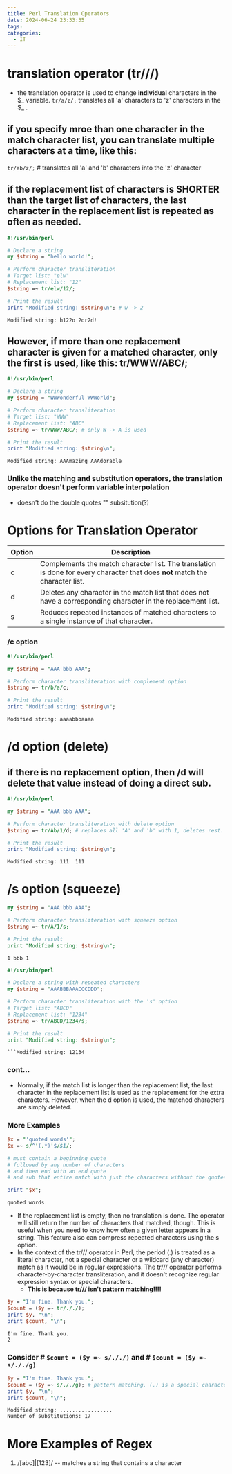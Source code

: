 ```yaml
---
title: Perl Translation Operators
date: 2024-06-24 23:33:35
tags: 
categories:
  - IT
---
```

# translation operator (tr///)
- the translation operator is used to change **individual** characters in the $_ variable.
`tr/a/z/;` translates all 'a' characters to 'z' characters in the $_ .

## **if you specify mroe than one character in the match character list, you can translate multiple characters at a time, like this:** 

`tr/ab/z/;` # translates all 'a' and 'b' characters into the 'z' character

## **if the replacement list of characters is SHORTER than the target list of characters**, the last character in the replacement list is repeated as often as needed. 

```Perl
#!/usr/bin/perl

# Declare a string
my $string = "hello world!";

# Perform character transliteration
# Target list: "elw"
# Replacement list: "12"
$string =~ tr/elw/12/;

# Print the result
print "Modified string: $string\n"; # w -> 2 

```
```OUTPUT
Modified string: h122o 2or2d!
```

## However, if more than one replacement character is given for a matched character, only the first is used, like this: tr/WWW/ABC/; 

```Perl
#!/usr/bin/perl

# Declare a string
my $string = "WWWonderful WWWorld";

# Perform character transliteration
# Target list: "WWW"
# Replacement list: "ABC"
$string =~ tr/WWW/ABC/; # only W -> A is used 

# Print the result
print "Modified string: $string\n";
```
```OUTPUT
Modified string: AAAmazing AAAdorable
```

### Unlike the matching and substitution operators, the translation operator doesn't perform variable interpolation
- doesn't do the double quotes "" subsitution(?) 

# Options for Translation Operator 

| Option | Description |
|--------|-------------|
| c      | Complements the match character list. The translation is done for every character that does **not** match the character list. |
| d      | Deletes any character in the match list that does not have a corresponding character in the replacement list. |
| s      | Reduces repeated instances of matched characters to a single instance of that character. |

### /c option

```Perl
#!/usr/bin/perl

my $string = "AAA bbb AAA";

# Perform character transliteration with complement option
$string =~ tr/b/a/c;

# Print the result
print "Modified string: $string\n";
```
```OUTPUT
Modified string: aaaabbbaaaa
```

# /d option (delete) 
## if there is no replacement option, then /d will delete that value instead of doing a direct sub. 
```Perl
#!/usr/bin/perl

my $string = "AAA bbb AAA";

# Perform character transliteration with delete option
$string =~ tr/Ab/1/d; # replaces all 'A' and 'b' with 1, deletes rest. 

# Print the result
print "Modified string: $string\n";
```
```OUTPUT
Modified string: 111  111
```

# /s option (squeeze)
```Perl
my $string = "AAA bbb AAA";

# Perform character transliteration with squeeze option
$string =~ tr/A/1/s;

# Print the result
print "Modified string: $string\n";
```
```OUTPUT
1 bbb 1
```


```Perl
#!/usr/bin/perl

# Declare a string with repeated characters
my $string = "AAABBBAAACCCDDD";

# Perform character transliteration with the 's' option
# Target list: "ABCD"
# Replacement list: "1234"
$string =~ tr/ABCD/1234/s;

# Print the result
print "Modified string: $string\n";
```
```OUTPUT
```Modified string: 12134
```


### cont...

- Normally, if the match list is longer than the replacement list, the last character in the replacement list is used as the replacement for the extra characters. However, when the d option is used, the matched characters are simply deleted.





### More Examples
```Perl
$x = "'quoted words'";
$x =~ s/^'(.*)'$/$1/;

# must contain a beginning quote 
# followed by any number of characters
# and then end with an end quote 
# and sub that entire match with just the characters without the quotes

print "$x"; 
```
```OUTPUT
quoted words
```



- If the replacement list is empty, then no translation is done. The operator will still return the number of characters that matched, though. This is useful when you need to know how often a given letter appears in a string. This feature also can compress repeated characters using the s option.
- In the context of the tr/// operator in Perl, the period (.) is treated as a literal character, not a special character or a wildcard (any character) match as it would be in regular expressions. The tr/// operator performs character-by-character transliteration, and it doesn't recognize regular expression syntax or special characters.
	- **This is because tr/// isn't pattern matching!!!!**
```Perl
$y = "I'm fine. Thank you."; 
$count = ($y =~ tr/././); 
print $y, "\n";
print $count, "\n";
```
```OUTPUT
I'm fine. Thank you.
2
```

### Consider # `$count = ($y =~ s/././)` and # `$count = ($y =~ s/././g)`
```Perl
$y = "I'm fine. Thank you."; 
$count = ($y =~ s/././g); # pattern matching, (.) is a special character
print $y, "\n";
print $count, "\n";
```
```OUTPUT
Modified string: ................. 
Number of substitutions: 17
```


# More Examples of Regex
1. /[abc]|[123]/ -- matches a string that contains a character 
